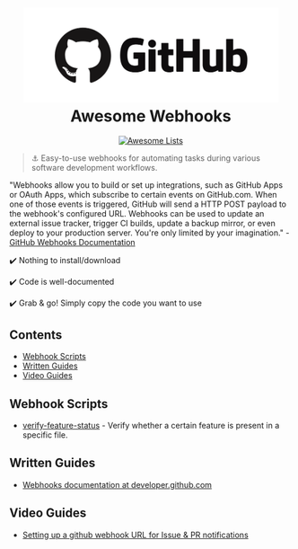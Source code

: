 <h1 align="center">
  <a href="https://developer.github.com/webhooks/">
  <img width="455" src="https://github.com/compscilauren/awesome-webhooks/blob/verify-feature-status-epic/github-logo.png" alt="Awesome Webhooks"></a><br>Awesome Webhooks
</h1>

<p align="center"><a href="https://awesome.re"><img src="https://awesome.re/badge-flat2.svg" alt="Awesome Lists"></a></p>

> :anchor: Easy-to-use webhooks for automating tasks during various software development workflows.

"Webhooks allow you to build or set up integrations, such as GitHub Apps or OAuth Apps, which subscribe to certain events on GitHub.com. When one of those events is triggered, GitHub will send a HTTP POST payload to the webhook's configured URL. Webhooks can be used to update an external issue tracker, trigger CI builds, update a backup mirror, or even deploy to your production server. You're only limited by your imagination." - [GitHub Webhooks Documentation](https://developer.github.com/webhooks/)

:heavy_check_mark: Nothing to install/download

:heavy_check_mark: Code is well-documented

:heavy_check_mark: Grab & go! Simply copy the code you want to use

## Contents

- [Webhook Scripts](#webhook-scripts)
- [Written Guides](#written-guides)
- [Video Guides](#video-guides)

## Webhook Scripts

- [verify-feature-status](https://github.com/CompSciLauren/awesome-webhooks/blob/verify-feature-status-epic/verify-feature-status.js) - Verify whether a certain feature is present in a specific file.

## Written Guides

- [Webhooks documentation at developer.github.com](https://developer.github.com/webhooks/)

## Video Guides

- [Setting up a github webhook URL for Issue & PR notifications](https://www.youtube.com/watch?v=b_DVXgiByec)

